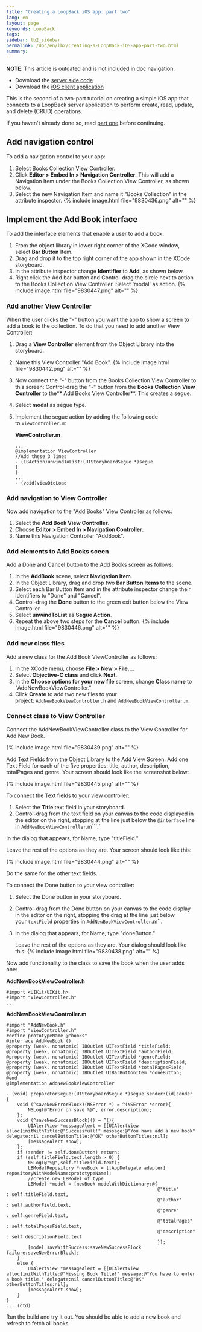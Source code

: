 ```yaml
---
title: "Creating a LoopBack iOS app: part two"
lang: en
layout: page
keywords: LoopBack
tags:
sidebar: lb2_sidebar
permalink: /doc/en/lb2/Creating-a-LoopBack-iOS-app-part-two.html
summary:
---
```


**NOTE**: This article is outdated and is not included in doc navigation.

* Download the [server side code](https://github.com/strongloop-community/sample-applications/tree/master/BooksServer)
* Download the [iOS client application](https://github.com/strongloop-community/sample-applications/tree/master/BooksClient)

This is the second of a two-part tutorial on creating a simple iOS app that connects to a LoopBack server application to perform create, read, update, and delete (CRUD) operations.

If you haven't already done so, read [part one](/doc/{{page.lang}}/lb2/Creating-a-LoopBack-iOS-app%3A-part-one) before continuing.

## Add navigation control

To add a navigation control to your app:

1.  Select Books Collection View Controller.
2.  Click **Editor > Embed In > Navigation Controller**.
    This will add a Navigation Item under the Books Collection View Controller, as shown below.
3.  Select the new Navigation Item and name it "Books Collection" in the attribute inspector.
    {% include image.html file="9830436.png" alt="" %}

## Implement the Add Book interface

To add the interface elements that enable a user to add a book:

1.  From the object library in lower right corner of the XCode window, select **Bar Button** Item.
2.  Drag and drop it to the top right corner of the app shown in the XCode storyboard.
3.  In the attribute inspector change **Identifier** to **Add**, as shown below.
4.  Right click the Add bar button and Control-drag the circle next to action to the Books Collection View Controller.
    Select 'modal' as action.
    {% include image.html file="9830447.png" alt="" %} 

### Add another View Controller

When the user clicks the "-" button you want the app to show a screen to add a book to the collection. To do that you need to add another View Controller:

1.  Drag a **View Controller** element from the Object Library into the storyboard.
2.  Name this View Controller "Add Book".
    {% include image.html file="9830442.png" alt="" %} 
3.  Now connect the "-" button from the Books Collection View Controller to this screen:
    Control-drag the "-" button from the **Books Collection View Controller** to the** Add Books View Controller**.
    This creates a segue. 
4.  Select **modal** as segue type. 
5.  Implement the segue action by adding the following code to `ViewController.m`:

    **ViewController.m**

    ```
    ...
    @implementation ViewController 
    //Add these 3 lines
    - (IBAction)unwindToList:(UIStoryboardSegue *)segue
    {
    }
    ...
    - (void)viewDidLoad
    ```

### Add navigation to View Controller

Now add navigation to the "Add Books" View Controller as follows:

1.  Select the **Add Book View Controller**.
2.  Choose **Editor > Embed In > Navigation Controller**.
3.  Name this Navigation Controller "AddBook".

### Add elements to Add Books sceen

Add a Done and Cancel button to the Add Books screen as follows:

1.  In the **AddBook** scene, select **Navigation Item**.
2.  In the Object Library, drag and drop two **Bar Button Items** to the scene.
3.  Select each Bar Button Item and in the attribute inspector change their identifiers to "Done" and "Cancel".
4.  Control-drag the **Done** button to the green exit button below the View Controller. 
5.  Select **unwindToList** as **Segue Action**. 
6.  Repeat the above two steps for the **Cancel** button.
    {% include image.html file="9830446.png" alt="" %} 

### Add new class files

Add a new class for the Add Book ViewController as follows:

1.  In the XCode menu, choose **File > New > File...**.
2.  Select **Objective-C class** and click **Next**.
3.  In the **Choose options for your new file** screen, change **Class name** to "AddNewBookViewController."
4.  Click **Create** to add two new files to your project: `AddNewBookViewController.h` and `AddNewBookViewController.m`.

### Connect class to View Controller

Connect the AddNewBookViewController class to the View Controller for Add New Book.

{% include image.html file="9830439.png" alt="" %}

Add Text Fields from the Object Library to the Add View Screen. Add one Text Field for each of the five properties: title, author, description, totalPages and genre.
Your screen should look like the screenshot below:

{% include image.html file="9830445.png" alt="" %}

To connect the Text fields to your view controller:

1.  Select the **Title** text field in your storyboard.
2.  Control-drag from the text field on your canvas to the code displayed in the editor on the right,
    stopping at the line just below the `@interface` line in `AddNewBookViewController`.m```.`

In the dialog that appears, for Name, type "titleField."

Leave the rest of the options as they are. Your screen should look like this:

{% include image.html file="9830444.png" alt="" %}

Do the same for the other text fields.

To connect the Done button to your view controller:

1.  Select the Done button in your storyboard.

2.  Control-drag from the Done button on your canvas to the code display in the editor on the right,
    stopping the drag at the line just below your `textField` properties in `AddNewBookViewController`.m``.

3.  In the dialog that appears, for Name, type "doneButton."

    Leave the rest of the options as they are. Your dialog should look like this:
    {% include image.html file="9830438.png" alt="" %}

Now add functionality to the class to save the book when the user adds one: 

**AddNewBookViewController.h**

```
#import <UIKit/UIKit.h>
#import "ViewController.h"
...
```

**AddNewBookViewController.m**

```
#import "AddNewBook.h"
#import "ViewController.h"
#define prototypeName @"books"
@interface AddNewBook ()
@property (weak, nonatomic) IBOutlet UITextField *titleField;
@property (weak, nonatomic) IBOutlet UITextField *authorField;
@property (weak, nonatomic) IBOutlet UITextField *genreField;
@property (weak, nonatomic) IBOutlet UITextField *descriptionField;
@property (weak, nonatomic) IBOutlet UITextField *totalPagesField;
@property (weak, nonatomic) IBOutlet UIBarButtonItem *doneButton;
@end
@implementation AddNewBookViewController

- (void) prepareForSegue:(UIStoryboardSegue *)segue sender:(id)sender
{
    void (^saveNewErrorBlock)(NSError *) = ^(NSError *error){
        NSLog(@"Error on save %@", error.description);
    };
    void (^saveNewSuccessBlock)() = ^(){
        UIAlertView *messageAlert = [[UIAlertView alloc]initWithTitle:@"Successfull!" message:@"You have add a new book" delegate:nil cancelButtonTitle:@"OK" otherButtonTitles:nil];
        [messageAlert show];
    };
    if (sender != self.doneButton) return;
    if (self.titleField.text.length > 0) {
        NSLog(@"%@",self.titleField.text);
        LBModelRepository *newBook = [[AppDelegate adapter] repositoryWithModelName:prototypeName];
        //create new LBModel of type
        LBModel *model = [newBook modelWithDictionary:@{
                                                        @"title"        : self.titleField.text,
                                                        @"author"       : self.authorField.text,
                                                        @"genre"        : self.genreField.text,
                                                        @"totalPages"   : self.totalPagesField.text,
                                                        @"description"  : self.descriptionField.text
                                                        }];
        [model saveWithSuccess:saveNewSuccessBlock failure:saveNewErrorBlock];
    }
    else {
        UIAlertView *messageAlert = [[UIAlertView alloc]initWithTitle:@"Missing Book Title!" message:@"You have to enter a book title." delegate:nil cancelButtonTitle:@"OK" otherButtonTitles:nil];
        [messageAlert show];
    }
}
....(ctd)
```

Run the build and try it out. You should be able to add a new book and refresh to fetch all books.
